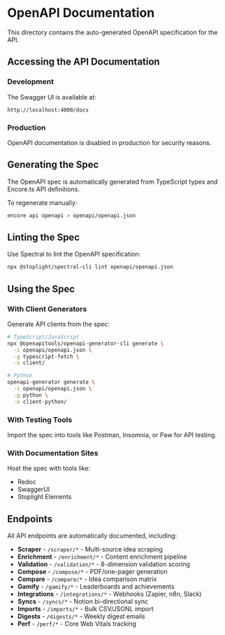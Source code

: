 # OpenAPI Documentation

This directory contains the auto-generated OpenAPI specification for the API.

## Accessing the API Documentation

### Development
The Swagger UI is available at:
```
http://localhost:4000/docs
```

### Production
OpenAPI documentation is disabled in production for security reasons.

## Generating the Spec

The OpenAPI spec is automatically generated from TypeScript types and Encore.ts API definitions.

To regenerate manually:
```bash
encore api openapi > openapi/openapi.json
```

## Linting the Spec

Use Spectral to lint the OpenAPI specification:

```bash
npx @stoplight/spectral-cli lint openapi/openapi.json
```

## Using the Spec

### With Client Generators
Generate API clients from the spec:

```bash
# TypeScript/JavaScript
npx @openapitools/openapi-generator-cli generate \
  -i openapi/openapi.json \
  -g typescript-fetch \
  -o client/

# Python
openapi-generator generate \
  -i openapi/openapi.json \
  -g python \
  -o client-python/
```

### With Testing Tools
Import the spec into tools like Postman, Insomnia, or Paw for API testing.

### With Documentation Sites
Host the spec with tools like:
- Redoc
- SwaggerUI
- Stoplight Elements

## Endpoints

All API endpoints are automatically documented, including:

- **Scraper** - `/scraper/*` - Multi-source idea scraping
- **Enrichment** - `/enrichment/*` - Content enrichment pipeline
- **Validation** - `/validation/*` - 8-dimension validation scoring
- **Compose** - `/compose/*` - PDF/one-pager generation
- **Compare** - `/compare/*` - Idea comparison matrix
- **Gamify** - `/gamify/*` - Leaderboards and achievements
- **Integrations** - `/integrations/*` - Webhooks (Zapier, n8n, Slack)
- **Syncs** - `/syncs/*` - Notion bi-directional sync
- **Imports** - `/imports/*` - Bulk CSV/JSONL import
- **Digests** - `/digests/*` - Weekly digest emails
- **Perf** - `/perf/*` - Core Web Vitals tracking
